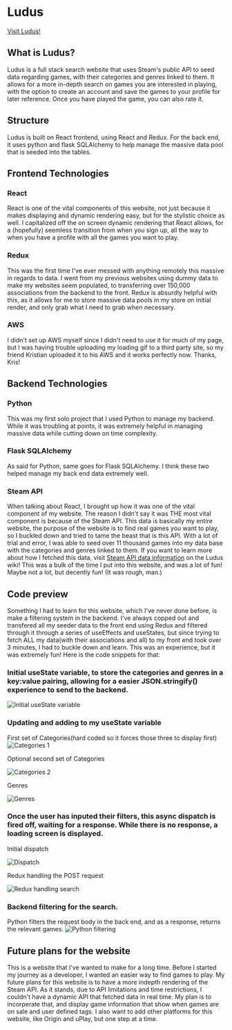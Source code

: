 # Ludus

[Visit Ludus!](https://ludus-search.herokuapp.com/)

## What is Ludus?

Ludus is a full stack search website that uses Steam's public API to seed data regarding games, with their categories and genres linked to them. It allows for a more in-depth search on games you are interested in playing, with the option to create an account and save the games to your profile for later reference. Once you have played the game, you can also rate it.

## Structure

Ludus is built on React frontend, using React and Redux. For the back end, it uses python and flask SQLAlchemy to help manage the massive data pool that is seeded into the tables.

## Frontend Technologies

### React

React is one of the vital components of this website, not just because it makes displaying and dynamic rendering easy, but for the stylistic choice as well. I capitalized off the on screen dynamic rendering that React allows, for a (hopefully) seemless transition from when you sign up, all the way to when you have a profile with all the games you want to play.

### Redux

This was the first time I've ever messed with anything remotely this massive in regards to data. I went from my previous websites using dummy data to make my websites seem populated, to transferring over 150,000 associations from the backend to the front. Redux is absurdly helpful with this, as it allows for me to store massive data pools in my store on initial render, and only grab what I need to grab when necessary. 

### AWS

I didn't set up AWS myself since I didn't need to use it for much of my page, but I was having trouble uploading my loading gif to a third party site, so my friend Kristian uploaded it to his AWS and it works perfectly now. Thanks, Kris!


## Backend Technologies

### Python

This was my first solo project that I used Python to manage my backend. While it was troubling at points, it was extremely helpful in managing massive data while cutting down on time complexity.


### Flask SQLAlchemy

As said for Python, same goes for Flask SQLAlchemy. I think these two helped manage my back end data extremely well.


### Steam API

When talking about React, I brought up how it was one of the vital component of my website. The reason I didn't say it was THE most vital component is because of the Steam API. This data is basically my entire website, the purpose of the website is to find real games you want to play, so I buckled down and tried to tame the beast that is this API. With a lot of trial and error, I was able to seed over 11 thousand games into my data base with the categories and genres linked to them. If you want to learn more about how I fetched this data, visit [Steam API data information](https://github.com/zanehamadi/Ludus/wiki/Steam-API-data-information) on the Ludus wiki! This was a bulk of the time I put into this website, and was a lot of fun! Maybe not a lot, but decently fun! (It was rough, man.)
## Code preview

Something I had to learn for this website, which I've never done before, is make a filtering system in the backend. I've always copped out and transfered all my seeder data to the front end using Redux and filtered through it through a series of useEffects and useStates, but since trying to fetch ALL my data(with their associations and all) to my front end took over 3 minutes, I had to buckle down and learn. This was an experience, but it was extremely fun! Here is the code snippets for that:


### Initial useState variable, to store the categories and genres in a key:value pairing, allowing for a easier JSON.stringify() experience to send to the backend.

![Initial useState variable](https://i.imgur.com/bxUTIua.png)


### Updating and adding to my useState variable

First set of Categories(hard coded so it forces those three to display first)
![Categories 1](https://i.imgur.com/rBaTdOU.png)

Optional second set of Categories

![Categories 2](https://i.imgur.com/GzMHMV6.png)


Genres

![Genres](https://i.imgur.com/ikfAaXQ.png)


### Once the user has inputed their filters, this async dispatch is fired off, waiting for a response. While there is no response, a loading screen is displayed.

Initial dispatch

![Dispatch](https://i.imgur.com/1U2Hm1L.png)


Redux handling the POST request

![Redux handling search](https://i.imgur.com/OHgDv57.png)


### Backend filtering for the search.

Python filters the request body in the back end, and as a response, returns the relevant games. 
![Python filtering](https://i.imgur.com/EwYlkKT.png)



## Future plans for the website

This is a website that I've wanted to make for a long time. Before I started my journey as a developer, I wanted an easier way to find games to play. My future plans for this website is to have a more indepth rendering of the Steam API. As it stands, due to API limitations and time restrictions, I couldn't have a dynamic API that fetched data in real time. My plan is to incorperate that, and display game information that show when games are on sale and user defined tags. I also want to add other platforms for this website, like Origin and uPlay, but one step at a time.



